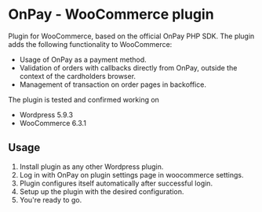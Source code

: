 # OnPay - WooCommerce plugin

Plugin for WooCommerce, based on the official OnPay PHP SDK.
The plugin adds the following functionality to WooCommerce:
- Usage of OnPay as a payment method.
- Validation of orders with callbacks directly from OnPay, outside the context of the cardholders browser.
- Management of transaction on order pages in backoffice.

The plugin is tested and confirmed working on 
- Wordpress 5.9.3
- WooCommerce 6.3.1

## Usage
1. Install plugin as any other Wordpress plugin.
2. Log in with OnPay on plugin settings page in woocommerce settings.
3. Plugin configures itself automatically after successful login.
4. Setup up the plugin with the desired configuration.
5. You're ready to go.